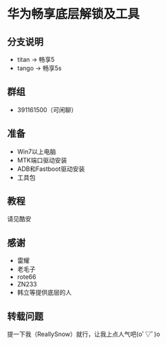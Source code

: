 # 华为畅享底层解锁及工具
## 分支说明
* titan  -> 畅享5
* tango -> 畅享5s
## 群组
* 391161500（可闲聊）
## 准备
* Win7以上电脑
* MTK端口驱动安装
* ADB和Fastboot驱动安装
* 工具包
## 教程
请见酷安
## 感谢
* 雷耀
* 老毛子
* rote66
* ZN233
* 韩立等提供底层的人
## 转载问题
提一下我（ReallySnow）就行，让我上点人气吧(oﾟ▽ﾟ)o
